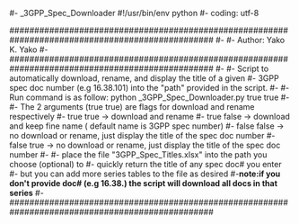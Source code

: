#- _3GPP_Spec_Downloader
#!/usr/bin/env python
#- coding: utf-8

#################################################################################################
#-
#- Author: Yako K. Yako
#-
#################################################################################################
#-
#- Script to automatically download, rename, and display the title of a given 
#- 3GPP spec doc number (e.g 16.38.101) into the "path" provided in the script.
#-
#- Run command is as follow: python _3GPP_Spec_Downloader.py true true
#-
#- The 2 arguments (true true) are flags for download and rename respectively
#- true  true   -> download and rename
#- true  false  -> download and keep fine name ( default name is 3GPP spec number) 
#- false false  -> no download or rename, just display the title of the spec doc number
#- false true   -> no download or rename, just display the title of the spec doc number
#-
#- place the file "3GPP_Spec_Titles.xlsx" into the path you choose (optional) to
#- quickly return the title of any spec doc# you enter 
#- but you can add more series tables to the file as desired
#-**note:if you don't provide doc# (e.g 16.38.) the script will download all docs in that series**
#-
#################################################################################################
